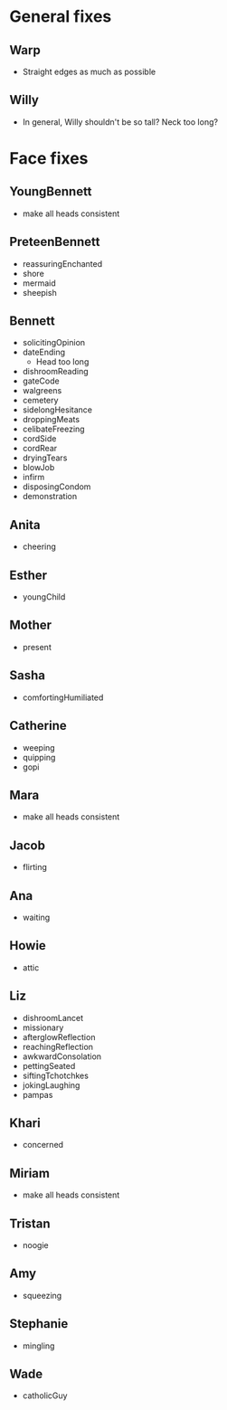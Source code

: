 # General fixes

## Warp
* Straight edges as much as possible

## Willy
* In general, Willy shouldn't be so tall? Neck too long?

# Face fixes

## YoungBennett
* make all heads consistent

## PreteenBennett
* reassuringEnchanted
* shore
* mermaid
* sheepish

## Bennett
* solicitingOpinion
* dateEnding
    * Head too long
* dishroomReading
* gateCode
* walgreens
* cemetery
* sidelongHesitance
* droppingMeats
* celibateFreezing
* cordSide
* cordRear
* dryingTears
* blowJob
* infirm
* disposingCondom
* demonstration

## Anita
* cheering

## Esther
* youngChild

## Mother
* present

## Sasha
* comfortingHumiliated

## Catherine
* weeping
* quipping
* gopi

## Mara
* make all heads consistent

## Jacob
* flirting

## Ana
* waiting

## Howie
* attic

## Liz
* dishroomLancet
* missionary
* afterglowReflection
* reachingReflection
* awkwardConsolation
* pettingSeated
* siftingTchotchkes
* jokingLaughing
* pampas

## Khari
* concerned

## Miriam
* make all heads consistent

## Tristan
* noogie

## Amy
* squeezing

## Stephanie
* mingling

## Wade
* catholicGuy

